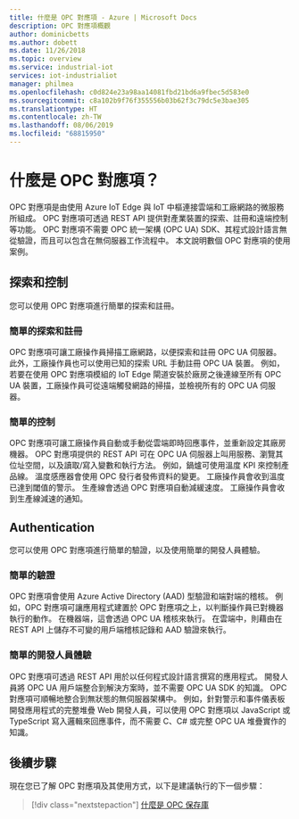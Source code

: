 ```yaml
---
title: 什麼是 OPC 對應項 - Azure | Microsoft Docs
description: OPC 對應項概觀
author: dominicbetts
ms.author: dobett
ms.date: 11/26/2018
ms.topic: overview
ms.service: industrial-iot
services: iot-industrialiot
manager: philmea
ms.openlocfilehash: c0d824e23a98aa14081fbd21bd6a9fbec5d583e0
ms.sourcegitcommit: c8a102b9f76f355556b03b62f3c79dc5e3bae305
ms.translationtype: HT
ms.contentlocale: zh-TW
ms.lasthandoff: 08/06/2019
ms.locfileid: "68815950"
---
```

# <a name="what-is-opc-twin"></a>什麼是 OPC 對應項？

OPC 對應項是由使用 Azure IoT Edge 與 IoT 中樞連接雲端和工廠網路的微服務所組成。 OPC 對應項可透過 REST API 提供對產業裝置的探索、註冊和遠端控制等功能。 OPC 對應項不需要 OPC 統一架構 (OPC UA) SDK、其程式設計語言無從驗證，而且可以包含在無伺服器工作流程中。 本文說明數個 OPC 對應項的使用案例。

## <a name="discovery-and-control"></a>探索和控制
您可以使用 OPC 對應項進行簡單的探索和註冊。

### <a name="simple-discovery-and-registration"></a>簡單的探索和註冊
OPC 對應項可讓工廠操作員掃描工廠網路，以便探索和註冊 OPC UA 伺服器。 此外，工廠操作員也可以使用已知的探索 URL 手動註冊 OPC UA 裝置。 例如，若要在使用 OPC 對應項模組的 IoT Edge 閘道安裝於廠房之後連線至所有 OPC UA 裝置，工廠操作員可從遠端觸發網路的掃描，並檢視所有的 OPC UA 伺服器。 

### <a name="simple-control"></a>簡單的控制
OPC 對應項可讓工廠操作員自動或手動從雲端即時回應事件，並重新設定其廠房機器。 OPC 對應項提供的 REST API 可在 OPC UA 伺服器上叫用服務、瀏覽其位址空間，以及讀取/寫入變數和執行方法。 例如，鍋爐可使用溫度 KPI 來控制產品線。 溫度感應器會使用 OPC 發行者發佈資料的變更。 工廠操作員會收到溫度已達到閾值的警示。 生產線會透過 OPC 對應項自動減緩速度。 工廠操作員會收到生產線減速的通知。

## <a name="authentication"></a>Authentication
您可以使用 OPC 對應項進行簡單的驗證，以及使用簡單的開發人員體驗。

### <a name="simple-authentication"></a>簡單的驗證 
OPC 對應項會使用 Azure Active Directory (AAD) 型驗證和端對端的稽核。 例如，OPC 對應項可讓應用程式建置於 OPC 對應項之上，以判斷操作員已對機器執行的動作。 在機器端，這會透過 OPC UA 稽核來執行。 在雲端中，則藉由在 REST API 上儲存不可變的用戶端稽核記錄和 AAD 驗證來執行。

### <a name="simple-developer-experience"></a>簡單的開發人員體驗 
OPC 對應項可透過 REST API 用於以任何程式設計語言撰寫的應用程式。 開發人員將 OPC UA 用戶端整合到解決方案時，並不需要 OPC UA SDK 的知識。 OPC 對應項可順暢地整合到無狀態的無伺服器架構中。 例如，針對警示和事件儀表板開發應用程式的完整堆疊 Web 開發人員，可以使用 OPC 對應項以 JavaScript 或 TypeScript 寫入邏輯來回應事件，而不需要 C、C# 或完整 OPC UA 堆疊實作的知識。 

## <a name="next-steps"></a>後續步驟

現在您已了解 OPC 對應項及其使用方式，以下是建議執行的下一個步驟：

> [!div class="nextstepaction"]
> [什麼是 OPC 保存庫](overview-opc-vault.md)
